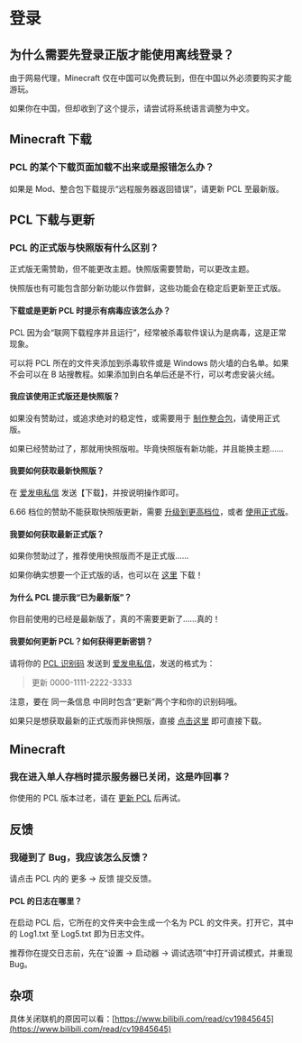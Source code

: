 # 登录

## 为什么需要先登录正版才能使用离线登录？

由于网易代理，Minecraft 仅在中国可以免费玩到，但在中国以外必须要购买才能游玩。

如果你在中国，但却收到了这个提示，请尝试将系统语言调整为中文。

## Minecraft 下载

### PCL 的某个下载页面加载不出来或是报错怎么办？

如果是 Mod、整合包下载提示“远程服务器返回错误”，请更新 PCL 至最新版。

## PCL 下载与更新

### PCL 的正式版与快照版有什么区别？

正式版无需赞助，但不能更改主题。快照版需要赞助，可以更改主题。

快照版也有可能包含部分新功能以作尝鲜，这些功能会在稳定后更新至正式版。

#### 下载或是更新 PCL 时提示有病毒应该怎么办？

PCL 因为会“联网下载程序并且运行”，经常被杀毒软件误认为是病毒，这是正常现象。

可以将 PCL 所在的文件夹添加到杀毒软件或是 Windows 防火墙的白名单。如果不会可以在 B 站搜教程。如果添加到白名单后还是不行，可以考虑安装火绒。

#### 我应该使用正式版还是快照版？

如果没有赞助过，或追求绝对的稳定性，或需要用于 [制作整合包](https://shimo.im/docs/qKPttVvXKqPD8YDC#anchor-1ZOM)，请使用正式版。

如果已经赞助过了，那就用快照版啦。毕竟快照版有新功能，并且能换主题……

#### 我要如何获取最新快照版？

在 [爱发电私信](https://afdian.com/message/df2dfad2960911e89c5252540025c377) 发送【下载】，并按说明操作即可。

6.66 档位的赞助不能获取快照版更新，需要 [升级到更高档位](https://shimo.im/docs/qKPttVvXKqPD8YDC#anchor-Dxel)，或者 [使用正式版](https://shimo.im/docs/qKPttVvXKqPD8YDC#anchor-rtt0)。

#### 我要如何获取最新正式版？

如果你赞助过了，推荐使用快照版而不是正式版……

如果你确实想要一个正式版的话，也可以在 [这里](https://afdian.com/p/0164034c016c11ebafcb52540025c377) 下载！

#### 为什么 PCL 提示我“已为最新版”？

你目前使用的已经是最新版了，真的不需要更新了……真的！

#### 我要如何更新 PCL？如何获得更新密钥？

请将你的 [PCL 识别码](https://shimo.im/docs/qKPttVvXKqPD8YDC#anchor-ZvAa) 发送到 [爱发电私信](https://afdian.com/message/df2dfad2960911e89c5252540025c377)，发送的格式为：

> 更新 0000-1111-2222-3333

注意，要在 同一条信息 中同时包含“更新”两个字和你的识别码哦。

如果只是想获取最新的正式版而非快照版，直接 [点击这里](https://afdian.com/p/0164034c016c11ebafcb52540025c377) 即可直接下载。

## Minecraft

### 我在进入单人存档时提示服务器已关闭，这是咋回事？

你使用的 PCL 版本过老，请在 [更新 PCL](https://shimo.im/docs/qKPttVvXKqPD8YDC#anchor-oTgb) 后再试。

## 反馈

### 我碰到了 Bug，我应该怎么反馈？

请点击 PCL 内的 更多 → 反馈 提交反馈。

#### PCL 的日志在哪里？

在启动 PCL 后，它所在的文件夹中会生成一个名为 PCL 的文件夹。打开它，其中的 Log1.txt 至 Log5.txt 即为日志文件。

推荐你在提交日志前，先在“设置 → 启动器 → 调试选项”中打开调试模式，并重现 Bug。

## 杂项

具体关闭联机的原因可以看：[https://www.bilibili.com/read/cv19845645](https://www.bilibili.com/read/cv19845645)
